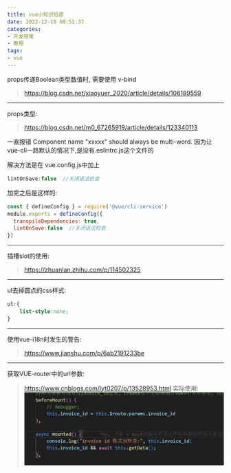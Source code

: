 ```yaml
---
title: vue小知识拾遗
date: 2022-12-10 00:51:37
categories:
- 开发随笔
- 教程
tags: 
- vue
---
```


props传递Boolean类型数值时, 需要使用 v-bind
> https://blog.csdn.net/xiaoyuer_2020/article/details/106189559

---

props类型:
> https://blog.csdn.net/m0_67265919/article/details/123340113

一直报错 Component name "xxxxx" should always be multi-word.
因为让vue-cli一路默认的情况下,是没有.eslintrc.js这个文件的

解决方法是在 vue.config.js中加上
```js
lintOnSave:false  //关闭语法检查
```
加完之后是这样的:
```js
const { defineConfig } = require('@vue/cli-service')
module.exports = defineConfig({
  transpileDependencies: true,
  lintOnSave:false  //关闭语法检查
})
```
---

插槽slot的使用:
> https://zhuanlan.zhihu.com/p/114502325

---

ul去掉圆点的css样式:
```css
ul:{
    list-style:none;
}
```

---
使用vue-i18n时发生的警告:
> https://www.jianshu.com/p/6ab2191233be

---
获取VUE-router中的url参数:
> https://www.cnblogs.com/lyt0207/p/13528953.html
实际使用:
![pages](vue知识拾遗/001.png)